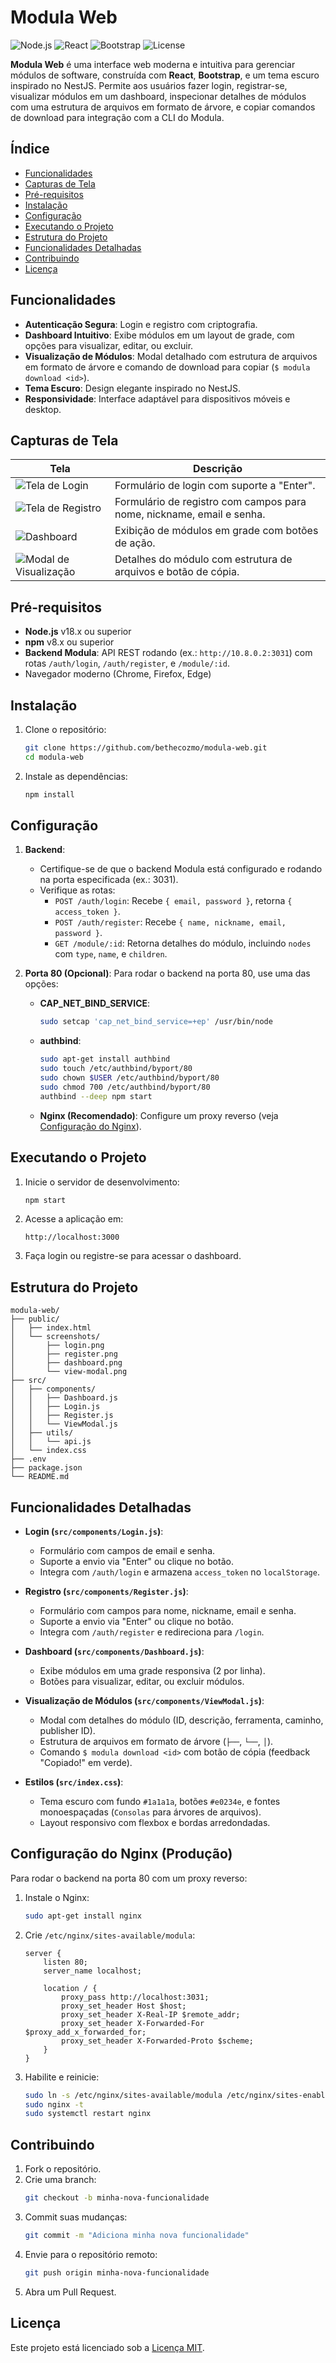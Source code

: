 # Modula Web

![Node.js](https://img.shields.io/badge/Node.js-18.x-green)
![React](https://img.shields.io/badge/React-18.x-blue)
![Bootstrap](https://img.shields.io/badge/Bootstrap-5.x-purple)
![License](https://img.shields.io/badge/License-MIT-yellow)

**Modula Web** é uma interface web moderna e intuitiva para gerenciar módulos de software, construída com **React**, **Bootstrap**, e um tema escuro inspirado no NestJS. Permite aos usuários fazer login, registrar-se, visualizar módulos em um dashboard, inspecionar detalhes de módulos com uma estrutura de arquivos em formato de árvore, e copiar comandos de download para integração com a CLI do Modula.

## Índice

- [Funcionalidades](#funcionalidades)
- [Capturas de Tela](#capturas-de-tela)
- [Pré-requisitos](#pré-requisitos)
- [Instalação](#instalação)
- [Configuração](#configuração)
- [Executando o Projeto](#executando-o-projeto)
- [Estrutura do Projeto](#estrutura-do-projeto)
- [Funcionalidades Detalhadas](#funcionalidades-detalhadas)
- [Contribuindo](#contribuindo)
- [Licença](#licença)

## Funcionalidades

- **Autenticação Segura**: Login e registro com criptografia.
- **Dashboard Intuitivo**: Exibe módulos em um layout de grade, com opções para visualizar, editar, ou excluir.
- **Visualização de Módulos**: Modal detalhado com estrutura de arquivos em formato de árvore e comando de download para copiar (`$ modula download <id>`).
- **Tema Escuro**: Design elegante inspirado no NestJS.
- **Responsividade**: Interface adaptável para dispositivos móveis e desktop.

## Capturas de Tela

| Tela | Descrição |
|------|-----------|
| ![Tela de Login](public/screenshots/login.png) | Formulário de login com suporte a "Enter". |
| ![Tela de Registro](public/screenshots/register.png) | Formulário de registro com campos para nome, nickname, email e senha. |
| ![Dashboard](public/screenshots/dashboard.png) | Exibição de módulos em grade com botões de ação. |
| ![Modal de Visualização](public/screenshots/view_modal.png) | Detalhes do módulo com estrutura de arquivos e botão de cópia. |

## Pré-requisitos

- **Node.js** v18.x ou superior
- **npm** v8.x ou superior
- **Backend Modula**: API REST rodando (ex.: `http://10.8.0.2:3031`) com rotas `/auth/login`, `/auth/register`, e `/module/:id`.
- Navegador moderno (Chrome, Firefox, Edge)

## Instalação

1. Clone o repositório:
   ```bash
   git clone https://github.com/bethecozmo/modula-web.git
   cd modula-web
   ```

2. Instale as dependências:
   ```bash
   npm install
   ```
## Configuração

1. **Backend**:
   - Certifique-se de que o backend Modula está configurado e rodando na porta especificada (ex.: 3031).
   - Verifique as rotas:
     - `POST /auth/login`: Recebe `{ email, password }`, retorna `{ access_token }`.
     - `POST /auth/register`: Recebe `{ name, nickname, email, password }`.
     - `GET /module/:id`: Retorna detalhes do módulo, incluindo `nodes` com `type`, `name`, e `children`.

2. **Porta 80 (Opcional)**:
   Para rodar o backend na porta 80, use uma das opções:
   - **CAP_NET_BIND_SERVICE**:
     ```bash
     sudo setcap 'cap_net_bind_service=+ep' /usr/bin/node
     ```
   - **authbind**:
     ```bash
     sudo apt-get install authbind
     sudo touch /etc/authbind/byport/80
     sudo chown $USER /etc/authbind/byport/80
     sudo chmod 700 /etc/authbind/byport/80
     authbind --deep npm start
     ```
   - **Nginx (Recomendado)**: Configure um proxy reverso (veja [Configuração do Nginx](#configuração-do-nginx)).


## Executando o Projeto

1. Inicie o servidor de desenvolvimento:
   ```bash
   npm start
   ```

2. Acesse a aplicação em:
   ```
   http://localhost:3000
   ```

3. Faça login ou registre-se para acessar o dashboard.

## Estrutura do Projeto

```
modula-web/
├── public/
│   ├── index.html
│   └── screenshots/
│       ├── login.png
│       ├── register.png
│       ├── dashboard.png
│       └── view-modal.png
├── src/
│   ├── components/
│   │   ├── Dashboard.js
│   │   ├── Login.js
│   │   ├── Register.js
│   │   └── ViewModal.js
│   ├── utils/
│   │   └── api.js
│   └── index.css
├── .env
├── package.json
└── README.md
```

## Funcionalidades Detalhadas

- **Login (`src/components/Login.js`)**:
  - Formulário com campos de email e senha.
  - Suporte a envio via "Enter" ou clique no botão.
  - Integra com `/auth/login` e armazena `access_token` no `localStorage`.

- **Registro (`src/components/Register.js`)**:
  - Formulário com campos para nome, nickname, email e senha.
  - Suporte a envio via "Enter" ou clique no botão.
  - Integra com `/auth/register` e redireciona para `/login`.

- **Dashboard (`src/components/Dashboard.js`)**:
  - Exibe módulos em uma grade responsiva (2 por linha).
  - Botões para visualizar, editar, ou excluir módulos.

- **Visualização de Módulos (`src/components/ViewModal.js`)**:
  - Modal com detalhes do módulo (ID, descrição, ferramenta, caminho, publisher ID).
  - Estrutura de arquivos em formato de árvore (`├──`, `└──`, `│`).
  - Comando `$ modula download <id>` com botão de cópia (feedback "Copiado!" em verde).

- **Estilos (`src/index.css`)**:
  - Tema escuro com fundo `#1a1a1a`, botões `#e0234e`, e fontes monoespaçadas (`Consolas` para árvores de arquivos).
  - Layout responsivo com flexbox e bordas arredondadas.

## Configuração do Nginx (Produção)

Para rodar o backend na porta 80 com um proxy reverso:

1. Instale o Nginx:
   ```bash
   sudo apt-get install nginx
   ```

2. Crie `/etc/nginx/sites-available/modula`:
   ```nginx
   server {
       listen 80;
       server_name localhost;

       location / {
           proxy_pass http://localhost:3031;
           proxy_set_header Host $host;
           proxy_set_header X-Real-IP $remote_addr;
           proxy_set_header X-Forwarded-For $proxy_add_x_forwarded_for;
           proxy_set_header X-Forwarded-Proto $scheme;
       }
   }
   ```

3. Habilite e reinicie:
   ```bash
   sudo ln -s /etc/nginx/sites-available/modula /etc/nginx/sites-enabled/
   sudo nginx -t
   sudo systemctl restart nginx
   ```

## Contribuindo

1. Fork o repositório.
2. Crie uma branch:
   ```bash
   git checkout -b minha-nova-funcionalidade
   ```
3. Commit suas mudanças:
   ```bash
   git commit -m "Adiciona minha nova funcionalidade"
   ```
4. Envie para o repositório remoto:
   ```bash
   git push origin minha-nova-funcionalidade
   ```
5. Abra um Pull Request.

## Licença

Este projeto está licenciado sob a [Licença MIT](LICENSE).